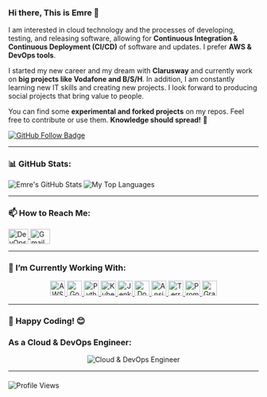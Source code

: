 ### Hi there, This is Emre 👋  

I am interested in cloud technology and the processes of developing, testing, and releasing software, allowing for **Continuous Integration & Continuous Deployment (CI/CD)** of software and updates. I prefer **AWS & DevOps tools**.  

I started my new career and my dream with **Clarusway** and currently work on **big projects like Vodafone and B/S/H**. In addition, I am constantly learning new IT skills and creating new projects. I look forward to producing social projects that bring value to people.  

You can find some **experimental and forked projects** on my repos. Feel free to contribute or use them. **Knowledge should spread!** 💪  

[![GitHub Follow Badge](https://img.shields.io/github/followers/DevOps-Emre?label=follow&style=social)](https://github.com/DevOps-Emre)

---

### 📊 GitHub Stats:
<p float="center">
  <img  src="https://github-readme-stats.vercel.app/api?username=DevOps-Emre&show_icons=true&count_private=true&hide=contribs,issues" alt="Emre's GitHub Stats" />
  <img  src="https://github-readme-stats.vercel.app/api/top-langs/?username=DevOps-Emre&layout=compact&hide=html,css" alt="My Top Languages" />
</p>

---

### 📫 How to Reach Me:
<p align="left">
<a href="https://www.linkedin.com/in/emre-yalcin-devops/" target="blank">
  <img align="center" src="https://cdn.jsdelivr.net/npm/simple-icons@3.0.1/icons/linkedin.svg" alt="DevOps-Emre" height="30" width="40" />
</a>
<a href="mailto:devops.emreyalcin@gmail.com" target="blank">
  <img align="center" src="https://cdn.jsdelivr.net/npm/simple-icons@3.0.1/icons/gmail.svg" alt="Gmail" height="30" width="40" />
</a> 
</p>

---

### 🔭 I’m Currently Working With:
<p align="center">
  <a href="https://aws.amazon.com/?nc1=h_ls" target="_blank">
    <img src="https://cdn.worldvectorlogo.com/logos/aws-2.svg" alt="AWS" width="30" height="30"/>
  </a>
  <a href="https://cloud.google.com/" target="_blank">
    <img src="https://avatars.githubusercontent.com/u/2810941?s=200&v=4" alt="Google Cloud" width="30" height="30"/>
  </a>
  <a href="https://www.python.org/" target="_blank">
    <img src="https://www.vectorlogo.zone/logos/python/python-icon.svg" alt="Python" width="30" height="30"/>
  </a>
  <a href="https://kubernetes.io/" target="_blank">
    <img src="https://kubernetes.io/_common-resources/images/flower.svg" alt="Kubernetes" width="30" height="30"/>
  </a>
  <a href="https://www.jenkins.io/" target="_blank">
    <img src="https://upload.wikimedia.org/wikipedia/commons/e/e9/Jenkins_logo.svg" alt="Jenkins" width="30" height="30"/>
  </a>
  <a href="https://www.docker.com/" target="_blank">
    <img src="https://www.vectorlogo.zone/logos/docker/docker-tile.svg" alt="Docker" width="30" height="30"/>
  </a>
  <a href="https://www.ansible.com/" target="_blank">
    <img src="https://upload.wikimedia.org/wikipedia/commons/2/24/Ansible_logo.svg" alt="Ansible" width="30" height="30"/>
  </a>
  <a href="https://www.terraform.io/" target="_blank">
    <img src="https://www.scalefactory.com/blog/2021/04/30/hashicorp-terraform-release-key-rotation/Terraform.png" alt="Terraform" width="30" height="30"/>
  </a>
  <a href="https://prometheus.io/" target="_blank">
    <img src="https://cdn.iconscout.com/icon/free/png-256/prometheus-282488.png" alt="Prometheus" width="30" height="30"/>
  </a>
  <a href="https://grafana.com/" target="_blank">
    <img src="https://iconape.com/wp-content/files/rz/181411/svg/grafana-seeklogo.com.svg" alt="Grafana" width="30" height="30"/>
  </a>
</p>

---

### 🚀 Happy Coding! 😊  
### As a Cloud & DevOps Engineer:
<p align="center">
  <img src="https://simplecoding.dev/assets/devops.gif" alt="Cloud & DevOps Engineer" />
</p>

---

#### <p align="left">
  <img src="https://komarev.com/ghpvc/?username=DevOps-Emre" alt="Profile Views" />
</p>

<!--
**DevOps-Emre/DevOps-Emre** is a ✨ _special_ ✨ repository because its `README.md` appears on your GitHub profile.

Here are some ideas to get you started:
- 🔭 I’m currently working on Kubernetes
- 🌱 I’m currently learning Rancher
- 👯 I’m looking to collaborate on Jenkins & GitHub Actions
- 🤔 I’m looking for help with Ansible
- 💬 Ask me about anything
- 📫 How to reach me: devops.emreyalcin@gmail.com
- 😄 Pronouns: dejavu
- ⚡ Fun fact: AWS
-->

